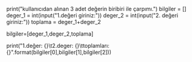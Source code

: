 print("kullanıcıdan alınan 3 adet değerin biribiri ile çarpımı.")
bilgiler = []
deger_1 = int(input("1.değeri giriniz:"))
deger_2 = int(input("2. değeri giriniz:"))
toplama = deger_1+deger_2

bilgiler=[deger_1,deger_2,toplama]

print("1.değer: {}\t2.deger: {}\ttoplamları: {}".format(bilgiler[0],bilgiler[1],bilgiler[2]))
